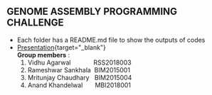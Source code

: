  ## GENOME ASSEMBLY PROGRAMMING CHALLENGE <br />
 - Each folder has a README.md file to show the outputs of codes <br />
 - [Presentation](https://github.com/jarvis004/NGS_Assignment/blob/master/presentation.pdf){target="_blank"} <br />
  **Group members** : 
      1. Vidhu Agarwal &nbsp; &nbsp; &nbsp; &nbsp; &nbsp; &nbsp;   RSS2018003 <br />
      2. Rameshwar Sankhala &nbsp;BIM2015001 <br />
      3. Mritunjay Chaudhary &nbsp; BIM2015004  <br />
      4. Anand Khandelwal   &nbsp; &nbsp; &nbsp; MBI2018001 <br />
